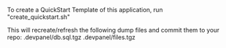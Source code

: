 To create a QuickStart Template of this application, run "create_quickstart.sh"

This will recreate/refresh the following dump files and commit them to your repo:
.devpanel/db.sql.tgz
.devpanel/files.tgz
